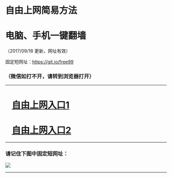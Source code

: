 ﻿# 自由上网简易方法

# 电脑、手机一键翻墙

（2017/09/18 更新，网址有效）

固定短网址：https://git.io/free99

### （微信如打不开，请转到浏览器打开）


***





# &nbsp;&nbsp; <a href="http://ft3176522142.fwq-tz1005.info/fwqtz01.html?t=09180017295 " target="_blank">自由上网入口1</a>
# &nbsp;&nbsp; <a href="http://ft3074121771.fwq-tz1006.info/fwqtz02.html?t=091800122994 " target="_blank">自由上网入口2</a>
***

### 请记住下图中固定短网址：

<img src="https://s3-us-west-2.amazonaws.com/fwq-1001/yjfq-20170905okok.png" /> 


***

